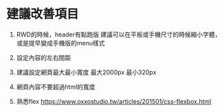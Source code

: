 # 建議改善項目

1. RWD的時候，header有點跑版
建議可以在平板或手機尺寸的時候縮小字體，或是提早變成手機版的menu樣式

2. 設定內容的左右間距

3. 建議設定網頁最大最小寬度
最大2000px
最小320px

4. 網頁內容不要超過html的寬度

5. 熟悉flex
https://www.oxxostudio.tw/articles/201501/css-flexbox.html